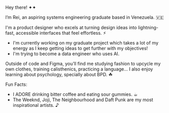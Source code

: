 Hey there! ✦✦

I’m Rei, an aspiring systems engineering graduate based in Venezuela. 🇻🇪

I'm a product designer who excels at turning design ideas into lightning-fast, accessible interfaces that feel effortless. ⚡︎

- I'm currently working on my graduate project which takes a lot of my energy as I keep getting ideas to get further with my objectives!
- I'm trying to become a data engineer who uses AI.

Outside of code and Figma, you’ll find me studying fashion to upcycle my own clothes, training calisthenics, practicing a language... I also enjoy learning about psychology, specially about BPD. ☘︎

Fun Facts:
- I ADORE drinking bitter coffee and eating sour gummies. ☕︎
- The Weeknd, Joji, The Neighbourhood and Daft Punk are my most inspirational artists. ♪
